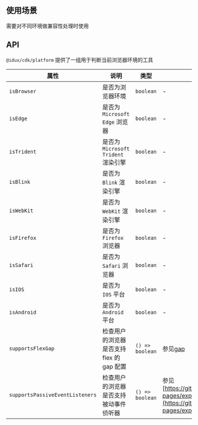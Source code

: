 ## 使用场景

需要对不同环境做兼容性处理时使用

## API

`@idux/cdk/platform` 提供了一组用于判断当前浏览器环境的工具

| 属性 | 说明 | 类型 |  备注 |
| --- | --- | --- | --- |
| `isBrowser` | 是否为浏览器环境  | `boolean` | - |
| `isEdge` | 是否为 `Microsoft Edge` 浏览器  | `boolean` | - |
| `isTrident` | 是否为 `Microsoft Trident` 渲染引擎  | `boolean` | - |
| `isBlink` | 是否为 `Blink` 渲染引擎  | `boolean` | - |
| `isWebKit` | 是否为 `WebKit` 渲染引擎  | `boolean` | - |
| `isFirefox` | 是否为 `Firefox` 浏览器  | `boolean` | - |
| `isSafari` | 是否为 `Safari` 浏览器  | `boolean` | - |
| `isIOS` | 是否为 `IOS` 平台  | `boolean` | - |
| `isAndroid` | 是否为 `Android` 平台  | `boolean` | - |
| `supportsFlexGap` | 检查用户的浏览器是否支持 flex 的 gap 配置  | `() => boolean` | 参见[gap](https://developer.mozilla.org/zh-CN/docs/Web/CSS/gap#%E6%B5%8F%E8%A7%88%E5%99%A8%E5%85%BC%E5%AE%B9%E6%80%A7) |
| `supportsPassiveEventListeners` | 检查用户的浏览器是否支持被动事件侦听器  | `() => boolean` | 参见 [https://github.com/WICG/EventListenerOptions/blob/gh-pages/explainer.md](https://github.com/WICG/EventListenerOptions/blob/gh-pages/explainer.md) |
